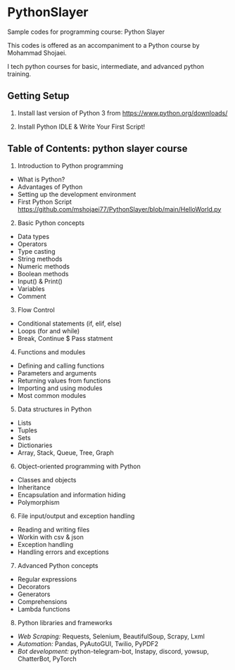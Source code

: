 # PythonSlayer
Sample codes for programming course: Python Slayer

This codes is offered as an accompaniment to a Python course by Mohammad Shojaei.

I tech python courses for basic, intermediate, and advanced python training.

Getting Setup
-------------

1) Install last version of Python 3 from https://www.python.org/downloads/

2) Install Python IDLE & Write Your First Script! 


Table of Contents: python slayer course
-------------
1. Introduction to Python programming
- What is Python?
- Advantages of Python
- Setting up the development environment
- First Python Script 
    https://github.com/mshojaei77/PythonSlayer/blob/main/HelloWorld.py

2. Basic Python concepts
- Data types
- Operators
- Type casting
- String methods
- Numeric methods
- Boolean methods
- Input() & Print()
- Variables
- Comment

3. Flow Control
- Conditional statements (if, elif, else)
- Loops (for and while)
- Break, Continue $ Pass statment

4. Functions and modules
- Defining and calling functions
- Parameters and arguments
- Returning values from functions
- Importing and using modules
- Most common modules

5. Data structures in Python
- Lists
- Tuples
- Sets
- Dictionaries
- Array, Stack, Queue, Tree, Graph

6. Object-oriented programming with Python
- Classes and objects
- Inheritance
- Encapsulation and information hiding
- Polymorphism

6. File input/output and exception handling
- Reading and writing files
- Workin with csv & json
- Exception handling
- Handling errors and exceptions

7. Advanced Python concepts
- Regular expressions
- Decorators
- Generators
- Comprehensions
- Lambda functions

8. Python libraries and frameworks
- *Web Scraping:* Requests, Selenium, BeautifulSoup, Scrapy, Lxml
- *Automation:* Pandas, PyAutoGUI, Twilio, PyPDF2
- *Bot development:* python-telegram-bot, Instapy, discord, yowsup, ChatterBot, PyTorch

